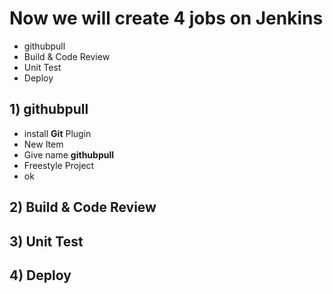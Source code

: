 # Now we will create 4 jobs on Jenkins

- githubpull
- Build & Code Review
- Unit Test
- Deploy




## 1) **githubpull** 
- install **Git** Plugin
- New Item
- Give name **githubpull**
- Freestyle Project
- ok




## 2) **Build & Code Review** 

## 3) **Unit Test** 
## 4) **Deploy** 

